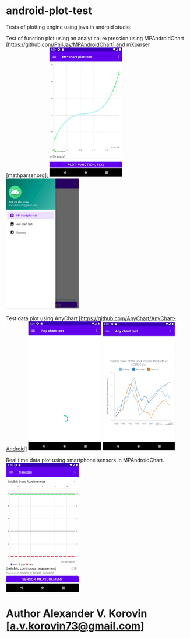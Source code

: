 # android-plot-test
Tests of plotting engine using java in android studio:

Test of function plot using an analytical expression using MPAndroidChart [https://github.com/PhilJay/MPAndroidChart] and mXparser [mathparser.org];
<img src="screen1.PNG" width=200px> <img src="screen1b.PNG" width=200px>

Test data plot using AnyChart [https://github.com/AnyChart/AnyChart-Android]
<img src="screen2.PNG" width=200px> <img src="screen2b.PNG" width=200px>

Real time data plot using smartphone sensors in MPAndroidChart.
<img src="screen3.PNG" width=200px>

# Author Alexander V. Korovin [a.v.korovin73@gmail.com]
